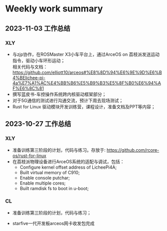 # Weekly work summary
## 2023-11-03 工作总结
### XLY
* 与zjp协作，在ROSMaster X3小车平台上，通过ArceOS on 荔枝派发送运动指令，驱动小车环形运动；<br>
  相关代码与文档：https://github.com/elliott10/arceos#%E8%8D%94%E6%9E%9D%E6%B4%BElichee-pi-4a%E7%A1%AC%E4%BB%B6%E5%B9%B3%E5%8F%B0%E6%94%AF%E6%8C%81
* 撰写蓝皮书-车控操作系统跨内核驱动框架部分；
* 对于5G通信的测试进行沟通交流，预计下周去现场测试；
* Rust for Linux 驱动模块开发训练营，课程设计，准备文档及PPT等内容；

## 2023-10-27 工作总结
### XLY
* 准备训练第三阶段的计划，代码与练习。存放于: https://github.com/rcore-os/rust-for-linux
* 在荔枝派物理设备进行ArceOS系统的适配与调试，包括：
  - Configure kernel offset address of LicheePi4A;
  - Built virtual memory of C910;
  - Enable console putchar;
  - Enable multiple cores;
  - Built ramdisk fs to boot in u-boot;

### CL
* 准备训练第三阶段的计划，代码与练习；

* starfive一代开发板arceos网卡收发包完成

